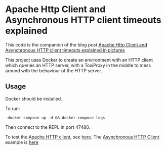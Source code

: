 # Apache Http Client and Asynchronous HTTP client timeouts explained

This code is the companion of the blog post [Apache Http Client and Asynchronous HTTP client timeouts explained in pictures](http://danlebrero.com/2019/12/11/apache-http-client-timeouts-config-production-asynchronous-http-client-pictures/)

This project uses Docker to create an environment with an HTTP client which queries an HTTP server, with a ToxiProxy in the middle to mess around with the behaviour of the HTTP server. 

## Usage

Docker should be installed.

To run:

     docker-compose up -d && docker-compose logs
     
Then connect to the REPL in port 47480.

To test the [Apache HTTP client](http://hc.apache.org), see [here](/src/apache_httpclient_timeouts/http_client.clj). The [Asynchronous HTTP Client](https://github.com/AsyncHttpClient/async-http-client) example is [here](/src/apache_httpclient_timeouts/async_http_client.clj)